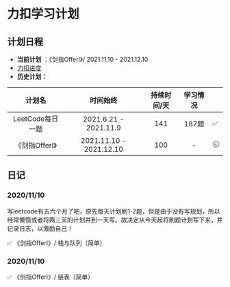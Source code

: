 # 力扣学习计划

## 计划日程

* **当前计划** ：《剑指OfferI》/ 2021.11.10 - 2021.12.10
* [力扣进度](https://leetcode-cn.com/progress/)
* **历史计划：**

|      计划名      |        时间始终         | 持续时间/天 | 学习情况 |      |
| :--------------: | :---------------------: | :---------: | :------: | ---- |
| LeetCode每日一题 |  2021.6.21 - 2021.11.9  |     141     |  187题   | ✅    |
|  《剑指OfferI》  | 2021.11.10 - 2021.12.10 |     100     |    -     | 🕤    |

## 日记

### 2020/11/10

写leetcode有五六个月了吧，原先每天计划刷1-2题，但是由于没有写规划，所以经常懒惰或者将两三天的计划并到一天写。故决定从今天起将刷题计划写下来，并记录日志，以激励自己！

✅ 《剑指OfferI》/ 栈与队列（简单）

### 2020/11/10

✅ 《剑指OfferI》/ 链表（简单）
